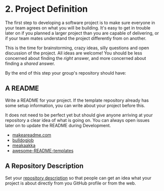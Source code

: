 # 2. Project Definition

The first step to developing a software project is to make sure everyone in your team agrees on what you will be building. It's easy to get in trouble later on if you planned a larger project than you are capable of delivering, or if your team mates understand the project differently from on another.

This is the time for brainstorming, crazy ideas, silly questions and open discussion of the project. All ideas are welcome! You should be less concerned about finding the _right_ answer, and more concerned about finding a _shared_ answer.

By the end of this step your group's repository should have:

## A README

Write a README for your project. If the template repository already has some setup information, you can write about your project before this.

It does not need to be perfect yet but should give anyone arriving at your repository a clear idea of what is going on. You can always open issues later on to update the README during Development.

* [makeareadme.com](https://www.makeareadme.com/)
* [bulldogjob](https://bulldogjob.com/news/449-how-to-write-a-good-readme-for-your-github-project)
* [meakaakka](https://medium.com/@meakaakka/a-beginners-guide-to-writing-a-kickass-readme-7ac01da88ab3)
* [awesome-README-templates](https://github.com/elangosundar/awesome-README-templates)

## A Repository Description

Set your [repository description](https://stackoverflow.com/questions/7757751/how-do-you-change-a-repository-description-on-github) so that people can get an idea what your project is about directly from you GitHub profile or from the web.

